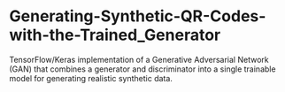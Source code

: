 # Generating-Synthetic-QR-Codes-with-the-Trained_Generator
TensorFlow/Keras implementation of a Generative Adversarial Network (GAN) that combines a generator and discriminator into a single trainable model for generating realistic synthetic data.
